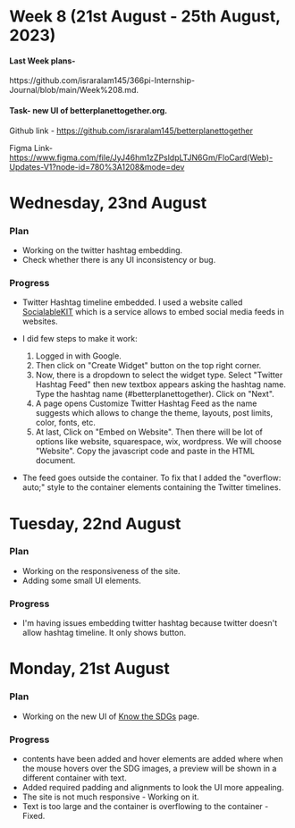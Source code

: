 # Week 8 (21st August - 25th August, 2023)

<h4>Last Week plans- </h4>https://github.com/israralam145/366pi-Internship-Journal/blob/main/Week%208.md.

<h4>Task- new UI of betterplanettogether.org.</h4>

Github link - https://github.com/israralam145/betterplanettogether

Figma Link- https://www.figma.com/file/JyJ46hm1zZPsldpLTJN6Gm/FloCard(Web)-Updates-V1?node-id=780%3A1208&mode=dev

# Wednesday, 23nd August
<h3>Plan</h3>

* Working on the twitter hashtag embedding.
* Check whether there is any UI inconsistency or bug. 
<h3>Progress</h3>

* Twitter Hashtag timeline embedded. I used a website called [SocialableKIT](https://www.sociablekit.com/) which is a service allows to embed social media feeds in websites.
* I did few steps to make it work:
  1.   Logged in with Google.
  2.   Then click on "Create Widget" button on the top right corner.
  3.   Now, there is a dropdown to select the widget type. Select "Twitter Hashtag Feed" then new textbox appears asking the hashtag name. Type the hashtag name (#betterplanettogether). Click on "Next".
  4.   A page opens Customize Twitter Hashtag Feed as the name suggests which allows to change the theme, layouts, post limits, color, fonts, etc.
  5.   At last, Click on "Embed on Website". Then there will be lot of options like website, squarespace, wix, wordpress. We will choose "Website". Copy the javascript code and paste in the HTML document.

* The feed goes outside the container. To fix that I added the "overflow: auto;" style to the container elements containing the Twitter timelines.

# Tuesday, 22nd August
<h3>Plan</h3>

* Working on the responsiveness of the site.
* Adding some small UI elements.
<h3>Progress</h3>

* I'm having issues embedding twitter hashtag because twitter doesn't allow hashtag timeline. It only shows button. 

# Monday, 21st August
<h3>Plan</h3>

* Working on the new UI of [Know the SDGs](https://betterplanettogether.org/KnowSDGs#) page.
<h3>Progress</h3>

* contents have been added and hover elements are added where when the mouse hovers over the SDG images, a preview will be shown in a different container with text.
* Added required padding and alignments to look the UI more appealing.
* The site is not much responsive - Working on it.
* Text is too large and the container is overflowing to the container - Fixed.
